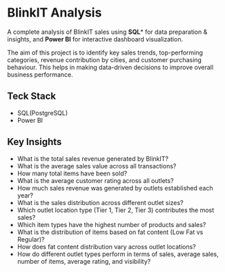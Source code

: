 # BlinkIT Analysis

A complete analysis of BlinkIT sales using **SQL*** for data preparation & insights, and **Power BI** for interactive dashboard visualization.

The aim of this project is to identify key sales trends, top-performing categories, revenue contribution by cities, and customer purchasing behaviour.
This helps in making data-driven decisions to improve overall business performance.

## Teck Stack
- SQL(PostgreSQL)
- Power BI

## Key Insights
- What is the total sales revenue generated by BlinkIT?
- What is the average sales value across all transactions?
- How many total items have been sold?
- What is the average customer rating across all outlets?
- How much sales revenue was generated by outlets established each year?
- What is the sales distribution across different outlet sizes?
- Which outlet location type (Tier 1, Tier 2, Tier 3) contributes the most sales?
- Which item types have the highest number of products and sales?
- What is the distribution of items based on fat content (Low Fat vs Regular)?
- How does fat content distribution vary across outlet locations?
-  How do different outlet types perform in terms of sales, average sales, number of items, average rating, and visibility?